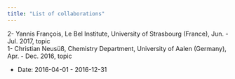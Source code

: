 ```yaml
---
title: "List of collaborations"
---
```


2- Yannis François, Le Bel Institute, University of Strasbourg (France), Jun. - Jul. 2017, topic  
1- Christian Neusüß, Chemistry Department, University of Aalen (Germany), Apr. - Dec. 2016, topic  
* Date: 2016-04-01 - 2016-12-31
